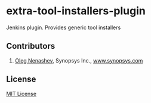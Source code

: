 extra-tool-installers-plugin
============================

Jenkins plugin. Provides generic tool installers

Contributors
--------
1. [Oleg Nenashev][2], Synopsys Inc., www.synopsys.com

License
--------
[MIT License][1]

[1]: http://www.opensource.org/licenses/mit-license.php
[2]: https://github.com/oleg-nenashev
